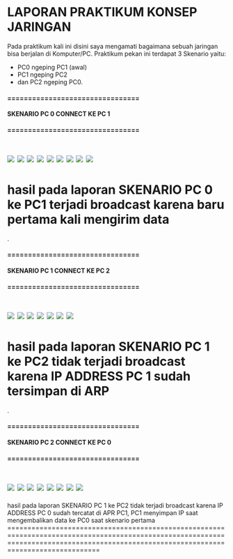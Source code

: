 # LAPORAN PRAKTIKUM KONSEP JARINGAN

Pada praktikum kali ini disini saya mengamati bagaimana sebuah jaringan bisa berjalan di Komputer/PC.
Praktikum pekan ini terdapat 3 Skenario yaitu: 
- PC0 ngeping PC1 (awal)
- PC1 ngeping PC2
- dan PC2 ngeping PC0.
#### ================================
#### SKENARIO PC 0 CONNECT KE PC 1
#### ================================
![](https://i.postimg.cc/fRLTprDV/Screenshot-2022-09-11-202337.png)
![](https://i.postimg.cc/rpGVrX9Y/Screenshot-2022-09-11-203217.png)
![](https://i.postimg.cc/CxLXNyYQ/Screenshot-2022-09-11-203508.png)
![](https://i.postimg.cc/GmVKs6pY/Screenshot-2022-09-11-203724.png)
![](https://i.postimg.cc/g2tzyH93/Screenshot-2022-09-11-204003.png)
![](https://i.postimg.cc/9z3TfHbF/Screenshot-2022-09-11-204511.png)
![](https://i.postimg.cc/wTdQHDG5/Screenshot-2022-09-11-204633.png)
![](https://i.postimg.cc/4xPDpf9M/Screenshot-2022-09-11-205013.png)
![](https://i.postimg.cc/Cx8ZK2nz/Screenshot-2022-09-11-205148.png)
====================================================================================================
hasil pada laporan SKENARIO PC 0 ke PC1 terjadi broadcast karena baru pertama kali mengirim data
====================================================================================================


.


#### ================================
#### SKENARIO PC 1 CONNECT KE PC 2
#### ================================
![](https://i.postimg.cc/Y01WsyN4/Screenshot-2022-09-11-205409.png)
![](https://i.postimg.cc/d0bDcjVG/Screenshot-2022-09-11-205502.png)
![](https://i.postimg.cc/BQrzD8bM/Screenshot-2022-09-11-205656.png)
![](https://i.postimg.cc/G9wjByKD/Screenshot-2022-09-11-205813.png)
![](https://i.postimg.cc/PJ2wHvch/Screenshot-2022-09-11-210058.png)
![](https://i.postimg.cc/CxVg0rGh/Screenshot-2022-09-11-210303.png)
![](https://i.postimg.cc/KztW0xWt/Screenshot-2022-09-11-210506.png)
================================================================================================================
hasil pada laporan SKENARIO PC 1 ke PC2 tidak terjadi broadcast karena IP ADDRESS PC 1 sudah tersimpan di ARP
================================================================================================================


.



#### ================================
#### SKENARIO PC 2 CONNECT KE PC 0
#### ================================
![](https://i.postimg.cc/bNYyWwhy/Screenshot-2022-09-11-210730.png)
![](https://i.postimg.cc/bNYyWwhy/Screenshot-2022-09-11-210730.png)
![](https://i.postimg.cc/5yCRkv27/Screenshot-2022-09-11-211035.png)
![](https://i.postimg.cc/SN4dpHTN/Screenshot-2022-09-11-211207.png)
![](https://i.postimg.cc/SRkMwbyB/Screenshot-2022-09-11-211317.png)
![](https://i.postimg.cc/7Yb6bZQB/Screenshot-2022-09-11-211423.png)
![](https://i.postimg.cc/13Q3Br3d/Screenshot-2022-09-11-211533.png)
![](https://i.postimg.cc/Ls7dCmVs/Screenshot-2022-09-11-211657.png)
=========================================================================================================================================================================================
hasil pada laporan SKENARIO PC 1 ke PC2 tidak terjadi broadcast karena IP ADDRESS PC 0 sudah tercatat di APR PC1, PC1 menyimpan IP saat mengembalikan data ke PC0 saat skenario pertama =========================================================================================================================================================================================